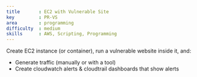 ```yaml
---
title       : EC2 with Vulnerable Site
key         : PR-VS
area        : programming
difficulty  : medium
skills      : AWS, Scripting, Programming
---
```


Create EC2 instance (or container), run a vulnerable website inside it, and:

- Generate traffic (manually or with a tool)
- Create cloudwatch alerts & cloudtrail dashboards that show alerts